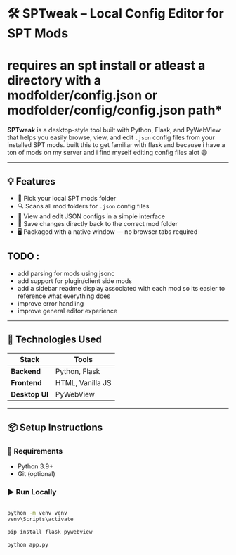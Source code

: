 # 🛠️ SPTweak – Local Config Editor for SPT Mods
# requires an spt install or atleast a directory with a modfolder/config.json or modfolder/config/config.json path*

**SPTweak** is a desktop-style tool built with Python, Flask, and PyWebView that helps you easily browse, view, and edit `.json` config files from your installed SPT mods. built this to get familiar with flask and because i have a ton of mods on my server and i find myself editing config files alot 😅


---

## 💡 Features

- 📁 Pick your local SPT mods folder
- 🔍 Scans all mod folders for `.json` config files
- 📝 View and edit JSON configs in a simple interface
- 💾 Save changes directly back to the correct mod folder
- 🖥️ Packaged with a native window — no browser tabs required


## TODO : 

- add parsing for mods using jsonc
- add support for plugin/client side mods
- add a sidebar readme display associated with each mod so its easier to reference what everything does
- improve error handling
- improve general editor experience
---

## 🧰 Technologies Used

| Stack        | Tools               |
|--------------|---------------------|
| **Backend**  | Python, Flask       |
| **Frontend** | HTML, Vanilla JS    |
| **Desktop UI** | PyWebView        |

---

## 📦 Setup Instructions

### 🔧 Requirements

- Python 3.9+
- Git (optional)

### ▶️ Run Locally

```bash

python -m venv venv
venv\Scripts\activate  

pip install flask pywebview

python app.py
